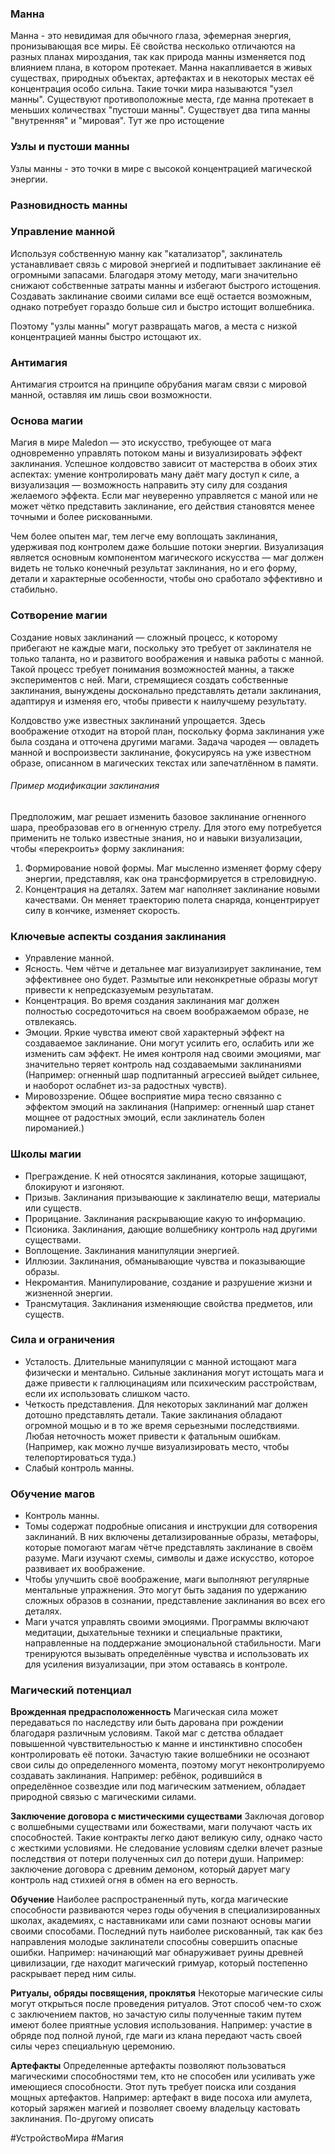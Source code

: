 ### Манна
Манна - это невидимая для обычного глаза, эфемерная энергия, пронизывающая все миры. Её свойства несколько отличаются на разных планах мироздания, так как природа манны изменяется под влиянием плана, в котором протекает.
Манна накапливается в живых существах, природных объектах, артефактах и в некоторых местах её концентрация особо сильна. Такие точки мира называются "узел манны". Существуют противоположные места, где манна протекает в меньших количествах "пустоши манны".
Существует два типа манны "внутренняя" и "мировая". Тут же про истощение

### Узлы и пустоши манны
Узлы манны - это точки в мире с высокой концентрацией магической энергии.

### Разновидность манны

### Управление манной
Используя собственную манну как "катализатор", заклинатель устанавливает связь с мировой энергией и подпитывает заклинание её огромными запасами. Благодаря этому методу, маги значительно снижают собственные затраты манны и избегают быстрого истощения. Создавать заклинание своими силами все ещё остается возможным, однако потребует гораздо больше сил и быстро истощит волшебника.

Поэтому "узлы манны" могут развращать магов, а места с низкой концентрацией манны быстро истощают их.

### Антимагия
Антимагия строится на принципе обрубания магам связи с мировой манной, оставляя им лишь свои возможности.

### Основа магии
Магия в мире Maledon — это искусство, требующее от мага одновременно управлять потоком маны и визуализировать эффект заклинания. Успешное колдовство зависит от мастерства в обоих этих аспектах: умение контролировать ману даёт магу доступ к силе, а визуализация — возможность направить эту силу для создания желаемого эффекта. Если маг неуверенно управляется с маной или не может чётко представить заклинание, его действия становятся менее точными и более рискованными. 

Чем более опытен маг, тем легче ему воплощать заклинания, удерживая под контролем даже большие потоки энергии. Визуализация является основным компонентом магического искусства — маг должен видеть не только конечный результат заклинания, но и его форму, детали и характерные особенности, чтобы оно сработало эффективно и стабильно.

### Сотворение магии
Создание новых заклинаний — сложный процесс, к которому прибегают не каждые маги, поскольку это требует от заклинателя не только таланта, но и развитого воображения и навыка работы с манной.
Такой процесс требует понимания возможностей манны, а также экспериментов с ней. Маги, стремящиеся создать собственные заклинания, вынуждены досконально представлять детали заклинания, адаптируя и изменяя его, чтобы привести к наилучшему результату.

Колдовство уже известных заклинаний упрощается. Здесь воображение отходит на второй план, поскольку форма заклинания уже была создана и отточена другими магами. Задача чародея — овладеть манной и воспроизвести заклинание, фокусируясь на уже известном образе, описанном в магических текстах или запечатлённом в памяти.

###### Пример модификации заклинания
Предположим, маг решает изменить базовое заклинание огненного шара, преобразовав его в огненную стрелу. Для этого ему потребуется применить не только известные знания, но и навыки визуализации, чтобы «перекроить» форму заклинания:

1. Формирование новой формы. Маг мысленно изменяет форму сферу энергии, представляя, как она трансформируется в стреловидную.
2. Концентрация на деталях. Затем маг наполняет заклинание новыми качествами. Он меняет траекторию полета снаряда, концентрирует силу в кончике, изменяет скорость.

### Ключевые аспекты создания заклинания
- Управление манной.
- Ясность. Чем чётче и детальнее маг визуализирует заклинание, тем эффективнее оно будет. Размытые или неконкретные образы могут привести к непредсказуемым результатам.
- Концентрация. Во время создания заклинания маг должен полностью сосредоточиться на своем воображаемом образе, не отвлекаясь.
- Эмоции. Яркие чувства имеют свой характерный эффект на создаваемое заклинание. Они могут усилить его, ослабить или же изменить сам эффект. Не имея контроля над своими эмоциями, маг значительно теряет контроль над создаваемыми заклинаниями (Например: огненный шар подпитанный агрессией выйдет сильнее, и наоборот ослабнет из-за радостных чувств).
- Мировоззрение. Общее восприятие мира тесно связанно c эффектом эмоций на заклинания (Например: огненный шар станет мощнее от радостных эмоций, если заклинатель болен пироманией.) 

### Школы магии
* Преграждение. К ней относятся заклинания, которые защищают, блокируют и изгоняют.
* Призыв. Заклинания призывающие к заклинателю вещи, материалы или существ.
* Прорицание. Заклинания раскрывающие какую то информацию.
* Псионика. Заклинания, дающие волшебнику контроль над другими существами.
* Воплощение. Заклинания манипуляции энергией.
* Иллюзии. Заклинания, обманывающие чувства и показывающие образы.
* Некромантия. Манипулирование, создание и разрушение жизни и жизненной энергии.
* Трансмутация. Заклинания изменяющие свойства предметов, или существ.

### Сила и ограничения
- Усталость. Длительные манипуляции с манной истощают мага физически и ментально. Сильные заклинания могут истощать мага и даже привести к галлюцинациям или психическим расстройствам, если их использовать слишком часто.
- Четкость представления. Для некоторых заклинаний маг должен дотошно представлять детали. Такие заклинания обладают огромной мощью и в то же время серьезными последствиями. Любая неточность может привести к фатальным ошибкам. (Например, как можно лучше визуализировать место, чтобы телепортироваться туда.)
- Слабый контроль манны.

### Обучение магов
* Контроль манны.
* Томы содержат подробные описания и инструкции для сотворения заклинаний. В них включены детализированные образы, метафоры, которые помогают магам чётче представлять заклинание в своём разуме. Маги изучают схемы, символы и даже искусство, которое развивает их воображение.
* Чтобы улучшить своё воображение, маги выполняют регулярные ментальные упражнения. Это могут быть задания по удержанию сложных образов в сознании, представление заклинания во всех его деталях.
* Маги учатся управлять своими эмоциями. Программы включают медитации, дыхательные техники и специальные практики, направленные на поддержание эмоциональной стабильности. Маги тренируются вызывать определённые чувства и использовать их для усиления визуализации, при этом оставаясь в контроле.

### Магический потенциал

**Врожденная предрасположенность**
Магическая сила может передаваться по наследству или быть дарована при рождении благодаря различным условиям. Такой маг с детства обладает повышенной чувствительностью к манне и инстинктивно способен контролировать её потоки. Зачастую такие волшебники не осознают свои силы до определенного момента, поэтому могут неконтролируемо создавать заклинания.
Например: ребёнок, родившийся в определённое созвездие или под магическим затмением, обладает природной связью с магическими силами. 

**Заключение договора с мистическими существами**
Заключая договор с волшебными существами или божествами, маги получают часть их способностей. Такие контракты легко дают великую силу, однако часто с жесткими условиями. Не следование условиям сделки влечет разные последствия от потери полученных сил до потери души.
Например: заключение договора с древним демоном, который дарует магу контроль над стихией огня в обмен на его верность.

**Обучение** 
Наиболее распространенный путь, когда магические способности развиваются через годы обучения в специализированных школах, академиях, с наставниками или сами познают основы магии своими способами.
Последний путь наиболее рискованный, так как без направления молодые заклинатели способны совершить опасные ошибки.
Например: начинающий маг обнаруживает руины древней цивилизации, где находит магический гримуар, который постепенно раскрывает перед ним силы.

**Ритуалы, обряды посвящения, проклятья**
Некоторые магические силы могут открыться после проведения ритуалов. Этот способ чем-то схож с заключением пактов, но зачастую силы полученные таким путем имеют более приятные условия использования.
Например: участие в обряде под полной луной, где маги из клана передают часть своей силы через специальную церемонию.

**Артефакты**
Определенные артефакты позволяют пользоваться магическими способностями тем, кто не способен или усиливать уже имеющиеся способности. Этот путь требует поиска или создания мощных артефактов.
Например: артефакт в виде посоха или амулета, который заряжен магией и позволяет своему владельцу кастовать заклинания. По-другому описать

#УстройствоМира #Магия